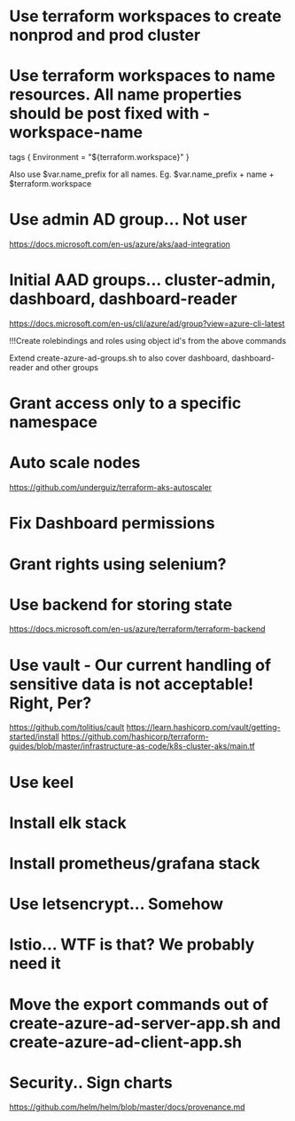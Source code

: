 # Use terraform workspaces to create nonprod and prod cluster

# Use terraform workspaces to name resources. All name properties should be post fixed with -workspace-name
  tags {
    Environment = "${terraform.workspace}"
  }

Also use $var.name_prefix for all names. Eg. $var.name_prefix + name + $terraform.workspace

# Use admin AD group... Not user
https://docs.microsoft.com/en-us/azure/aks/aad-integration

# Initial AAD groups... cluster-admin, dashboard, dashboard-reader
https://docs.microsoft.com/en-us/cli/azure/ad/group?view=azure-cli-latest

!!!Create rolebindings and roles using object id's from the above commands

Extend create-azure-ad-groups.sh to also cover dashboard, dashboard-reader and other groups


# Grant access only to a specific namespace

# Auto scale nodes
https://github.com/underguiz/terraform-aks-autoscaler

# Fix Dashboard permissions

# Grant rights using selenium?

# Use backend for storing state
https://docs.microsoft.com/en-us/azure/terraform/terraform-backend

# Use vault - Our current handling of sensitive data is not acceptable! Right, Per?
https://github.com/tolitius/cault
https://learn.hashicorp.com/vault/getting-started/install
https://github.com/hashicorp/terraform-guides/blob/master/infrastructure-as-code/k8s-cluster-aks/main.tf

# Use keel

# Install elk stack

# Install prometheus/grafana stack

# Use letsencrypt... Somehow

# Istio... WTF is that? We probably need it

# Move the export commands out of create-azure-ad-server-app.sh and create-azure-ad-client-app.sh

# Security.. Sign charts
https://github.com/helm/helm/blob/master/docs/provenance.md
